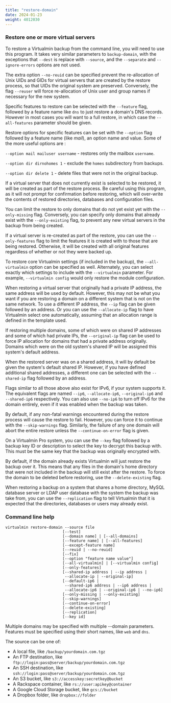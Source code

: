 ```yaml
---
title: "restore-domain"
date: 2024-01-23
weight: 4012030
---
```


### Restore one or more virtual servers

 To restore a Virtualmin backup from the command line, you will need to use this program. It takes very similar parameters to `backup-domain`, with the exceptions that `--dest` is replace with `--source`, and the `--separate` and `--ignore-errors` options are not used.
 
 The extra option `--no-reuid` can be specified prevent the re-allocation of Unix UIDs and GIDs for virtual servers that are created by the restore process, so that UIDs the original system are preserved. Conversely, the flag `--reuser` will force re-allocation of Unix user and group names if necessary for the new system.

 Specific features to restore can be selected with the `--feature` flag, followed by a feature name like `dns` to just restore a domain's DNS records. However in most cases you will want to a full restore, in which case the `--all-features` parameter should be given.

 Restore options for specific features can be set with the `--option` flag followed by a feature name (like *mail*), an option name and value. Some of the more useful options are :

 `--option mail mailuser username` - restores only the mailbox `username`.

 `--option dir dirnohomes 1` - exclude the `homes` subdirectory from backups.

 `--option dir delete 1` - delete files that were not in the original backup.

 If a virtual server that does not currently exist is selected to be restored, it will be created as part of the restore process. Be careful using this program, as it will not prompt for confirmation before restoring, which will over-write the contents of restored directories, databases and configuration files.

 You can limit the restore to only domains that do not yet exist yet with the `--only-missing` flag. Conversely, you can specify only domains that already exist with the `--only-existing` flag, to prevent any new virtual servers in the backup from being created.

 If a virtual server is re-created as part of the restore, you can use the `--only-features` flag to limit the features it is created with to those that are being restored. Otherwise, it will be created with all original features regardless of whether or not they were backed up.

 To restore core Virtualmin settings (if included in the backup), the `--all-virtualmin` option can be specified as well. Alternately, you can select exactly which settings to include with the `--virtualmin` parameter. For example, `--virtualmin config` would only restore the module configuration.

 When restoring a virtual server that originally had a private IP address, the same address will be used by default. However, this may not be what you want if you are restoring a domain on a different system that is not on the same network. To use a different IP address, the `--ip` flag can be given followed by an address. Or you can use the `--allocate-ip` flag to have Virtualmin select one automatically, assuming that an allocation range is defined in the template used.

 If restoring multiple domains, some of which were on shared IP addresses and some of which had private IPs, the `--original-ip` flag can be used to force IP allocation for domains that had a private address originally. Domains which were on the old system's shared IP will be assigned this system's default address.

 When the restored server was on a shared address, it will by default be given the system's default shared IP. However, if you have defined additional shared addresses, a different one can be selected with the `--shared-ip` flag followed by an address.

 Flags similar to all those above also exist for IPv6, if your system supports it. The equivalent flags are named `--ip6`, `--allocate-ip6`, `--original-ip6` and `--shared-ip6` respectively. You can also use `--no-ip6` to turn off IPv6 for the domain entirely, even if it was enabled when the backup was taken.

 By default, if any non-fatal warnings encountered during the restore process will cause the restore to fail. However, you can force it to continue with the `--skip-warnings` flag. Similarly, the failure of any one domain will abort the entire restore unless the `--continue-on-error` flag is given.

 On a Virtualmin Pro system, you can use the `--key` flag followed by a backup key ID or description to select the key to decrypt this backup with. This must be the same key that the backup was originally encrypted with.

 By default, if the domain already exists Virtualmin will just restore the backup over it. This means that any files in the domain's home directory that were not included in the backup will still exist after the restore. To force the domain to be deleted before restoring, use the `--delete-existing` flag.

 When restoring a backup on a system that shares a home directory, MySQL database server or LDAP user database with the system the backup was take from, you can use the `--replication` flag to tell Virtualmin that it is expected that the directories, databases or users may already exist.

 
### Command line help

```text
virtualmin restore-domain --source file
                         [--test]
                         [--domain name] | [--all-domains]
                         [--feature name] | [--all-features]
                         [--except-feature name]
                         [--reuid | --no-reuid]
                         [--fix]
                         [--option "feature name value"]
                         [--all-virtualmin] | [--virtualmin config]
                         [--only-features]
                         [--shared-ip address | --ip address |
                          --allocate-ip | --original-ip]
                         [--default-ip6 |
                          --shared-ip6 address | --ip6 address |
                          --allocate-ip6 | --original-ip6 | --no-ip6]
                         [--only-missing | --only-existing]
                         [--skip-warnings]
                         [--continue-on-error]
                         [--delete-existing]
                         [--replication]
                         [--key id]
```

Multiple domains may be specified with multiple --domain parameters. Features must be specified using their short names, like `web` and `dns`.

The source can be one of:
 - A local file, like `/backup/yourdomain.com.tgz`
 - An FTP destination, like `ftp://login:pass@server/backup/yourdomain.com.tgz`
 - An SSH destination, like `ssh://login:pass@server/backup/yourdomain.com.tgz`
 - An S3 bucket, like `s3://accesskey:secretkey@bucket`
 - A Rackspace container, like `rs://user:apikey@container`
 - A Google Cloud Storage bucket, like `gcs://bucket`
 - A Dropbox folder, like `dropbox://folder`
